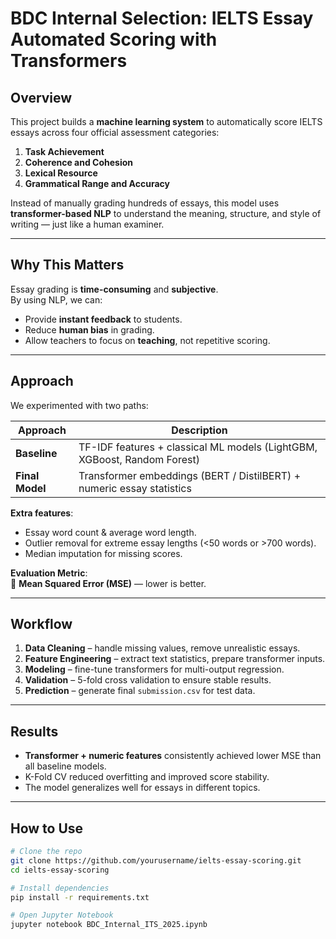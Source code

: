 # BDC Internal Selection: IELTS Essay Automated Scoring with Transformers

## Overview
This project builds a **machine learning system** to automatically score IELTS essays across four official assessment categories:

1. **Task Achievement**
2. **Coherence and Cohesion**
3. **Lexical Resource**
4. **Grammatical Range and Accuracy**

Instead of manually grading hundreds of essays, this model uses **transformer-based NLP** to understand the meaning, structure, and style of writing — just like a human examiner.

---

## Why This Matters
Essay grading is **time-consuming** and **subjective**.  
By using NLP, we can:
- Provide **instant feedback** to students.
- Reduce **human bias** in grading.
- Allow teachers to focus on **teaching**, not repetitive scoring.

---

## Approach
We experimented with two paths:

| Approach                     | Description |
|------------------------------|-------------|
| **Baseline**                 | TF-IDF features + classical ML models (LightGBM, XGBoost, Random Forest) |
| **Final Model**              | Transformer embeddings (BERT / DistilBERT) + numeric essay statistics |

**Extra features**:
- Essay word count & average word length.
- Outlier removal for extreme essay lengths (<50 words or >700 words).
- Median imputation for missing scores.

**Evaluation Metric**:  
📏 **Mean Squared Error (MSE)** — lower is better.

---

## Workflow
1. **Data Cleaning** – handle missing values, remove unrealistic essays.
2. **Feature Engineering** – extract text statistics, prepare transformer inputs.
3. **Modeling** – fine-tune transformers for multi-output regression.
4. **Validation** – 5-fold cross validation to ensure stable results.
5. **Prediction** – generate final `submission.csv` for test data.

---

## Results
- **Transformer + numeric features** consistently achieved lower MSE than all baseline models.
- K-Fold CV reduced overfitting and improved score stability.
- The model generalizes well for essays in different topics.

---

## How to Use
```bash
# Clone the repo
git clone https://github.com/yourusername/ielts-essay-scoring.git
cd ielts-essay-scoring

# Install dependencies
pip install -r requirements.txt

# Open Jupyter Notebook
jupyter notebook BDC_Internal_ITS_2025.ipynb
